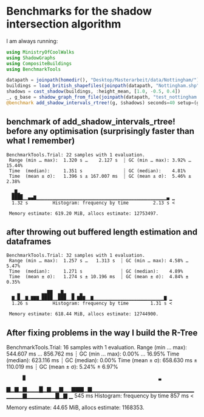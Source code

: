 # Benchmarks for the shadow intersection algorithm
I am always running:
```julia
using MinistryOfCoolWalks
using ShadowGraphs
using CompositeBuildings
using BenchmarkTools

datapath = joinpath(homedir(), "Desktop/Masterarbeit/data/Nottingham/")
buildings = load_british_shapefiles(joinpath(datapath, "Nottingham.shp"); bbox=(minlat=52.89, minlon=-1.2, maxlat=52.92, maxlon=-1.165))
shadows = cast_shadow(buildings, :height_mean, [1.0, -0.5, 0.4])
_, g_base = shadow_graph_from_file(joinpath(datapath, "test_nottingham.json"))
@benchmark add_shadow_intervals_rtree!(g, $shadows) seconds=40 setup=(g = deepcopy($g_base))
```


## benchmark of add_shadow_intervals_rtree! before any optimisation (surprisingly faster than what I remember)
```
BenchmarkTools.Trial: 22 samples with 1 evaluation.
 Range (min … max):  1.320 s …    2.127 s  ┊ GC (min … max): 3.92% … 15.44%
 Time  (median):     1.351 s               ┊ GC (median):    4.81%
 Time  (mean ± σ):   1.396 s ± 167.007 ms  ┊ GC (mean ± σ):  5.46% ±  2.38%

  ▃█▃▁                                                        
  ████▁▁▄▄▇▁▁▁▁▁▁▁▁▁▁▁▁▁▁▁▁▁▁▁▁▁▁▁▁▁▁▁▁▁▁▁▁▁▁▁▁▁▁▁▁▁▁▁▁▁▁▁▁▄ ▁
  1.32 s         Histogram: frequency by time         2.13 s <

 Memory estimate: 619.20 MiB, allocs estimate: 12753497.
```
## after throwing out buffered length estimation and dataframes
```
BenchmarkTools.Trial: 32 samples with 1 evaluation.
 Range (min … max):  1.257 s …   1.313 s  ┊ GC (min … max): 4.58% … 5.47%
 Time  (median):     1.271 s              ┊ GC (median):    4.89%
 Time  (mean ± σ):   1.274 s ± 10.196 ms  ┊ GC (mean ± σ):  4.84% ± 0.35%

    ▃        ▃▃██  ▃█▃  ▃  ▃                                 
  ▇▁█▁▁▇▁▇▇▇▁████▁▁███▁▁█▁▇█▇▁▁▇▁▁▁▁▁▁▁▁▁▁▁▁▁▁▁▁▁▁▁▁▁▁▁▁▁▁▇ ▁
  1.26 s         Histogram: frequency by time        1.31 s <

 Memory estimate: 618.44 MiB, allocs estimate: 12744900.
```

## After fixing problems in the way I build the R-Tree
BenchmarkTools.Trial: 16 samples with 1 evaluation.
 Range (min … max):  544.607 ms … 856.762 ms  ┊ GC (min … max): 0.00% … 16.95%
 Time  (median):     623.116 ms               ┊ GC (median):    0.00%
 Time  (mean ± σ):   658.630 ms ± 110.019 ms  ┊ GC (mean ± σ):  5.24% ±  6.97%

          █                                                 ▃    
  ▇▁▇▁▇▁▁▁█▁▇▁▁▇▁▁▇▇▇▁▇▁▁▁▁▁▁▁▁▁▁▁▁▁▁▁▁▁▁▁▁▁▁▁▁▁▁▁▁▁▇▁▁▁▁▁▁▁█▁▇ ▁
  545 ms           Histogram: frequency by time          857 ms <

 Memory estimate: 44.65 MiB, allocs estimate: 1168353.
